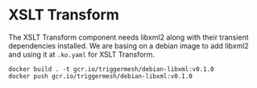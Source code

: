 # XSLT Transform

The XSLT Transform component needs libxml2 along with their transient dependencies installed.
We are basing on a debian image to add libxml2 and using it at `.ko.yaml` for XSLT Transform.

```console
docker build . -t gcr.io/triggermesh/debian-libxml:v0.1.0
docker push gcr.io/triggermesh/debian-libxml:v0.1.0
```
